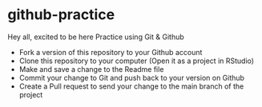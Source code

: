 # github-practice
Hey all, excited to be here
Practice using Git &amp; Github

* Fork a version of this repository to your Github account
* Clone this repository to your computer (Open it as a project in RStudio)
* Make and save a change to the Readme file
* Commit your change to Git and push back to your version on Github
* Create a Pull request to send your change to the main branch of the project

